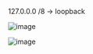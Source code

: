 127.0.0.0 /8 -> loopback

![image](https://user-images.githubusercontent.com/100133263/198835510-30cde00d-c0d8-4d08-80e0-1c05d38913de.png)

![image](https://user-images.githubusercontent.com/100133263/198837457-8f4e3e7b-e507-45e0-96d3-04d9089095df.png)

